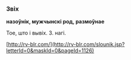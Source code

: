 ### Звіх
**назоўнік, мужчынскі род, размоўнае**

Тое, што і вывіх. З. нагі.

<a rel="author">[http://rv-blr.com/](http://rv-blr.com/slounik.jsp?letterId=0&maskId=0&pageId=1126)</a>
